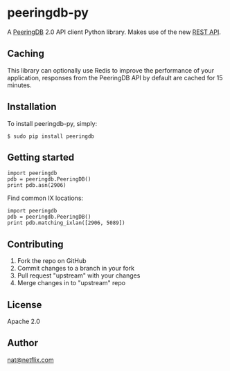 # peeringdb-py

A [PeeringDB](https://beta.peeringdb.com/docs/) 2.0 API client Python library. Makes use of the new [REST API](https://beta.peeringdb.com/docs/api_specs/).

## Caching

This library can optionally use Redis to improve the performance of your application, responses from the PeeringDB API by default are cached for 15 minutes.

## Installation

To install peeringdb-py, simply:

```
$ sudo pip install peeringdb
```

## Getting started

```
import peeringdb
pdb = peeringdb.PeeringDB()
print pdb.asn(2906)
```

Find common IX locations:

```
import peeringdb
pdb = peeringdb.PeeringDB()
print pdb.matching_ixlan([2906, 5089])
```

## Contributing

 1. Fork the repo on GitHub
 2. Commit changes to a branch in your fork
 3. Pull request "upstream" with your changes
 4. Merge changes in to "upstream" repo

## License

Apache 2.0

## Author

nat@netflix.com